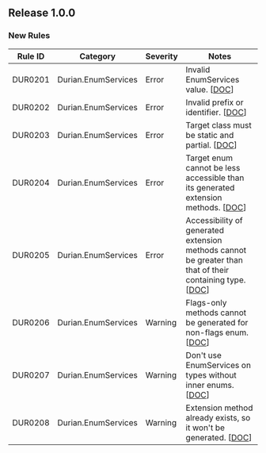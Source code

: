 ﻿## Release 1.0.0

### New Rules
Rule ID | Category | Severity | Notes
--------|----------|----------|-----------------------------------------
DUR0201 | Durian.EnumServices | Error | Invalid EnumServices value. [[DOC](https://github.com/piotrstenke/Durian/tree/master/docs/EnumServices/DUR0201.md)]
DUR0202 | Durian.EnumServices | Error | Invalid prefix or identifier. [[DOC](https://github.com/piotrstenke/Durian/tree/master/docs/EnumServices/DUR0202.md)]
DUR0203 | Durian.EnumServices | Error | Target class must be static and partial. [[DOC](https://github.com/piotrstenke/Durian/tree/master/docs/EnumServices/DUR0203.md)]
DUR0204 | Durian.EnumServices | Error | Target enum cannot be less accessible than its generated extension methods. [[DOC](https://github.com/piotrstenke/Durian/tree/master/docs/EnumServices/DUR0204.md)]
DUR0205 | Durian.EnumServices | Error | Accessibility of generated extension methods cannot be greater than that of their containing type. [[DOC](https://github.com/piotrstenke/Durian/tree/master/docs/EnumServices/DUR0205.md)]
DUR0206 | Durian.EnumServices | Warning | Flags-only methods cannot be generated for non-flags enum. [[DOC](https://github.com/piotrstenke/Durian/tree/master/docs/EnumServices/DUR0206.md)]
DUR0207 | Durian.EnumServices | Warning | Don't use EnumServices on types without inner enums. [[DOC](https://github.com/piotrstenke/Durian/tree/master/docs/EnumServices/DUR0207.md)]
DUR0208 | Durian.EnumServices | Warning | Extension method already exists, so it won't be generated. [[DOC](https://github.com/piotrstenke/Durian/tree/master/docs/EnumServices/DUR0208.md)]

